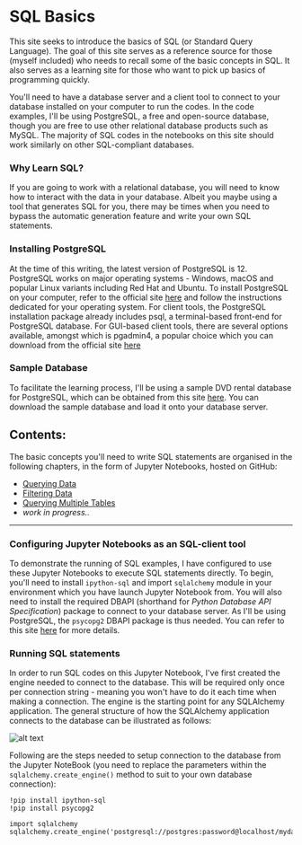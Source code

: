 # SQL Basics

   This site seeks to introduce the basics of SQL (or Standard Query Language). The goal of this site serves as a reference source for those (myself included) who needs to recall some of the basic concepts in SQL. It also serves as a learning site for those who want to pick up basics of programming quickly.

   You'll need to have a database server and a client tool to connect to your database installed on your computer to run the codes. In the code examples, I'll be using PostgreSQL, a free and open-source database, though you are free to use other relational database products such as MySQL. The majority of SQL codes in the notebooks on this site should work similarly on other SQL-compliant databases. 

### Why Learn SQL?

   If you are going to work with a relational database, you will need to know how to interact with the data in your database. Albeit you maybe using a tool that generates SQL for you, there may be times when you need to bypass the automatic generation feature and write your own SQL statements. 

   
### Installing PostgreSQL

   At the time of this writing, the latest version of PostgreSQL is 12. PostgreSQL works on major operating systems - Windows, macOS and popular Linux variants including Red Hat and Ubuntu. To install PostgreSQL on your computer, refer to the official site [here](https://www.postgresql.org/download/) and follow the instructions dedicated for your operating system. For client tools, the PostgreSQL installation package already includes psql, a terminal-based front-end for PostgreSQL database. For GUI-based client tools, there are several options available, amongst which is pgadmin4, a popular choice which you can download from the official site [here](https://www.pgadmin.org/download/)


### Sample Database

   To facilitate the learning process, I'll be using a sample DVD rental database for PostgreSQL, which can be obtained from this site [here](https://www.postgresqltutorial.com/postgresql-sample-database/). You can download the sample database and load it onto your database server. 
   

## Contents:

   The basic concepts you'll need to write SQL statements are organised in the following chapters, in the form of Jupyter Notebooks, hosted on GitHub:
   
   + [Querying Data](https://github.com/colintwh/sql-basics/blob/master/querydata.ipynb)
   + [Filtering Data](https://github.com/colintwh/sql-basics/blob/master/filterdata.ipynb)
   + [Querying Multiple Tables](https://github.com/colintwh/sql-basics/blob/master/multijoin.ipynb)
   + *work in progress..*
   
   
---

### Configuring Jupyter Notebooks as an SQL-client tool

   To demonstrate the running of SQL examples, I have configured to use these Jupyter Notebooks to execute SQL statements directly. To begin, you'll need to install `ipython-sql` and import `sqlalchemy` module in your environment which you have launch Jupyter Notebook from. You will also need to install the required DBAPI (shorthand for *Python Database API Specification*) package to connect to your database server. As I'll be using PostgreSQL, the `psycopg2` DBAPI package is thus needed. You can refer to this site [here](https://docs.sqlalchemy.org/en/13/core/engines.html) for more details.
   
   
### Running SQL statements

   In order to run SQL codes on this Jupyter Notebook, I've first created the engine needed to connect to the database. This will be required only once per connection string - meaning you won't have to do it each time when making a connection. The engine is the starting point for any SQLAlchemy application. The general structure of how the SQLAlchemy application connects to the database can be illustrated as follows:

![alt text](https://docs.sqlalchemy.org/en/13/_images/sqla_engine_arch.png)

Following are the steps needed to setup connection to the database from the Jupyter NoteBook (you need to replace the parameters within the `sqlalchemy.create_engine()` method to suit to your own database connection):
   
    !pip install ipython-sql
    !pip install psycopg2

    import sqlalchemy
    sqlalchemy.create_engine('postgresql://postgres:password@localhost/mydatabase')
    
